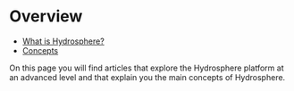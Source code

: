 # Overview

* [What is Hydrosphere?](what-hydrosphere.md)
* [Concepts](concepts.md)

On this page you will find articles that explore the Hydrosphere
platform at an advanced level and that explain you the main concepts of
Hydrosphere.


